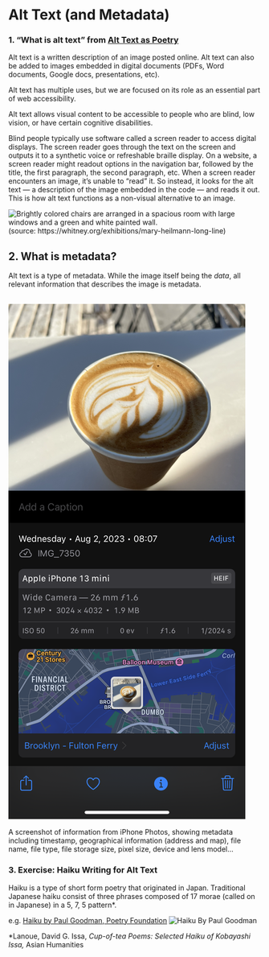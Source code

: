 # Alt Text (and Metadata)

### 1. “What is alt text” from [Alt Text as Poetry](https://alt-text-as-poetry.net/)

Alt text is a written description of an image posted online. Alt text can also be added to images embedded in digital documents (PDFs, Word documents, Google docs, presentations, etc).

Alt text has multiple uses, but we are focused on its role as an essential part of web accessibility.

Alt text allows visual content to be accessible to people who are blind, low vision, or have certain cognitive disabilities.

Blind people typically use software called a screen reader to access digital displays. The screen reader goes through the text on the screen and outputs it to a synthetic voice or refreshable braille display. On a website, a screen reader might readout options in the navigation bar, followed by the title, the first paragraph, the second paragraph, etc. When a screen reader encounters an image, it’s unable to “read” it. So instead, it looks for the alt text — a description of the image embedded in the code — and reads it out. This is how alt text functions as a non-visual alternative to an image.

<img alt="Brightly colored chairs are arranged in a spacious room with large windows and a green and white painted wall." class="image" draggable="auto" style="aspect-ratio: 2400 / 1800 auto;" sizes="(min-width: 800px) 50vw, 100vw" srcset="https://whitneymedia.org/assets/image/832369/small_WMAA92426_HEILMANN_02C.jpg 512w, https://whitneymedia.org/assets/image/832369/medium_WMAA92426_HEILMANN_02C.jpg 1024w, https://whitneymedia.org/assets/image/832369/large_WMAA92426_HEILMANN_02C.jpg 2048w" src="https://whitneymedia.org/assets/image/832369/large_WMAA92426_HEILMANN_02C.jpg">
(source: https://whitney.org/exhibitions/mary-heilmann-long-line)


## 2. What is metadata?
Alt text is a type of metadata. While the image itself being the *data*, all relevant information that describes the image is metadata.

\
![information interface from iPhone photo with metadata](/_assets/img/metadata.png)

A screenshot of information from iPhone Photos, showing metadata including timestamp, geographical information (address and map), file name, file type, file storage size, pixel size, device and lens model...


### 3. Exercise: Haiku Writing for Alt Text

Haiku is a type of short form poetry that originated in Japan. Traditional Japanese haiku consist of three phrases composed of 17 morae (called on in Japanese) in a 5, 7, 5 pattern*.

e.g. [Haiku by Paul Goodman, Poetry Foundation](https://www.poetryfoundation.org/poetrymagazine/browse?volume=102&issue=5&page=28)
![Haiku By Paul Goodman](https://static.poetryfoundation.org/jstor/i20589365/pages/28.png)

*Lanoue, David G. Issa, *Cup-of-tea Poems: Selected Haiku of Kobayashi Issa,* Asian Humanities